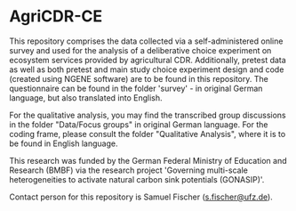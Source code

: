 # AgriCDR-CE

This repository comprises the data collected via a self-administered online survey and used for the analysis of a deliberative choice experiment on ecosystem services provided by agricultural CDR. Additionally, pretest data as well as both pretest and main study choice experiment design and code (created using NGENE software) are to be found in this repository. The questionnaire can be found in the folder 'survey' - in original German language, but also translated into English. 

For the qualitative analysis, you may find the transcribed group discussions in the folder "Data/Focus groups" in original German language. For the coding frame, please consult the folder "Qualitative Analysis", where it is to be found in English language.

This research was funded by the German Federal Ministry of Education and Research (BMBF) via the research project 'Governing multi-scale heterogeneities to activate natural carbon sink potentials (GONASIP)'.

Contact person for this repository is Samuel Fischer (s.fischer@ufz.de).
